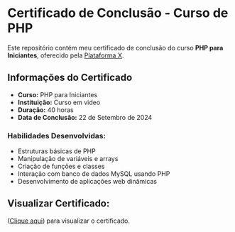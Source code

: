 # Certificado de Conclusão - Curso de PHP

Este repositório contém meu certificado de conclusão do curso **PHP para Iniciantes**, oferecido pela [Plataforma X](https://plataforma.com).

## Informações do Certificado
- **Curso:** PHP para Iniciantes
- **Instituição:** Curso em video
- **Duração:** 40 horas
- **Data de Conclusão:** 22 de Setembro de 2024

### Habilidades Desenvolvidas:
- Estruturas básicas de PHP
- Manipulação de variáveis e arrays
- Criação de funções e classes
- Interação com banco de dados MySQL usando PHP
- Desenvolvimento de aplicações web dinâmicas

## Visualizar Certificado:
([Clique aqui](https://github.com/Tutualha/Certificados/blob/69788be20628765951a9ba965d11a48551a1b512/Arthur-Borges-Miranda-PHP-Basico-40-Horas-Certificado-Curso-em-Video.pdf)) para visualizar o certificado.

